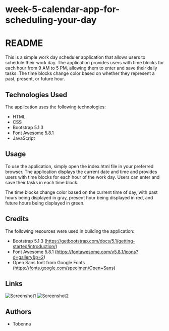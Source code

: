 # week-5-calendar-app-for-scheduling-your-day

# README

This is a simple work day scheduler application that allows users to schedule their work day. The application provides users with time blocks for each hour from 9 AM to 5 PM, allowing them to enter and save their daily tasks. The time blocks change color based on whether they represent a past, present, or future hour.

## Technologies Used

The application uses the following technologies:

- HTML
- CSS
- Bootstrap 5.1.3
- Font Awesome 5.8.1
- JavaScript

## Usage

To use the application, simply open the index.html file in your preferred browser. The application displays the current date and time and provides users with time blocks for each hour of the work day. Users can enter and save their tasks in each time block.

The time blocks change color based on the current time of day, with past hours being displayed in gray, present hour being displayed in red, and future hours being displayed in green.

## Credits

The following resources were used in building the application:

- Bootstrap 5.1.3 (https://getbootstrap.com/docs/5.1/getting-started/introduction/)
- Font Awesome 5.8.1 (https://fontawesome.com/v5.8.1/icons?d=gallery&p=2)
- Open Sans font from Google Fonts (https://fonts.google.com/specimen/Open+Sans)

## Links

![Screenshot1](../Screenshot%201%20calender%20app.png)
![Screenshot2](../Screenshot%202%20calender%20app.png)

## Authors

- Tobenna
